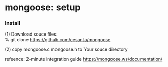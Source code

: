 mongoose: setup
===============


### Install
(1) Download souce files  
% git clone https://github.com/cesanta/mongoose  

(2) copy  mongoose.c  mongoose.h  to Your souce directory

refeence:
2-minute integration guide
https://mongoose.ws/documentation/
